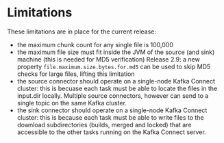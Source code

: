# Limitations

These limitations are in place for the current release:

- the maximum chunk count for any single file is 100,000
- the maximum file size must fit inside the JVM of the source (and sink) machine (this is needed for MD5 verification)
  Release 2.9: a new property `file.maximum.size.bytes.for.md5` can be used to skip MD5 checks for large files, lifting this limitation
- the source connector should operate on a single-node Kafka Connect cluster: this is becuase each task must be able to locate the files in the input.dir locally. Multiple source connectors, however can send to a single topic on the same Kafka cluster.
- the sink connector should operate on a single-node Kafka Connect cluster: this is because each task must be able to write files to the download subdirectories (builds, merged and locked) that are accessible to the other tasks running on the Kafka Connect server.
